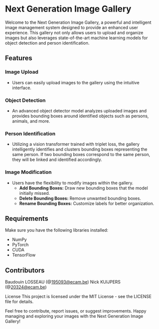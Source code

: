 # Next Generation Image Gallery

Welcome to the Next Generation Image Gallery, a powerful and intelligent image management system designed to provide an enhanced user experience. This gallery not only allows users to upload and organize images but also leverages state-of-the-art machine learning models for object detection and person identification.

## Features

### Image Upload
- Users can easily upload images to the gallery using the intuitive interface.

### Object Detection
- An advanced object detector model analyzes uploaded images and provides bounding boxes around identified objects such as persons, animals, and more.

### Person Identification
- Utilizing a vision transformer trained with triplet loss, the gallery intelligently identifies and clusters bounding boxes representing the same person. If two bounding boxes correspond to the same person, they will be linked and identified accordingly.

### Image Modification
- Users have the flexibility to modify images within the gallery.
  - **Add Bounding Boxes:** Draw new bounding boxes that the model initially missed.
  - **Delete Bounding Boxes:** Remove unwanted bounding boxes.
  - **Rename Bounding Boxes:** Customize labels for better organization.

## Requirements

Make sure you have the following libraries installed:

- NumPy
- PyTorch
- CUDA
- TensorFlow

## Contributors
Baudouin LOSSEAU  (@195093@ecam.be)
Nick KUIJPERS (@20324@ecam.be)

License
This project is licensed under the MIT License - see the LICENSE file for details.

Feel free to contribute, report issues, or suggest improvements. Happy managing and exploring your images with the Next Generation Image Gallery!

 
